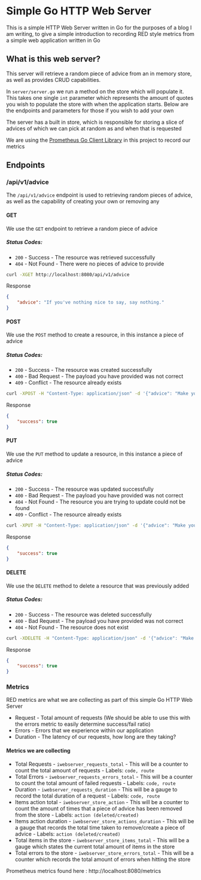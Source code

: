 # Simple Go HTTP Web Server

This is a simple HTTP Web Server written in Go for the purposes of a blog I am writing, to give a simple introduction to recording RED style metrics from a simple web application written in Go

## What is this web server?

This server will retrieve a random piece of advice from an in memory store, as well as provides CRUD capabilities. 

In `server/server.go` we run a method on the store which will populate it. This takes one single `int` parameter which represents the amount of quotes you wish to populate the store with when the application starts. Below are the endpoints and parameters for those if you wish to add your own

The server has a built in store, which is responsible for storing a slice of advices of which we can pick at random as and when that is requested

We are using the [Prometheus Go Client Library](https://github.com/prometheus/client_golang) in this project to record our metrics

## Endpoints

### /api/v1/advice

The `/api/v1/advice` endpoint is used to retrieving random pieces of advice, as well as the capability of creating your own or removing any

#### GET

We use the `GET` endpoint to retrieve a random piece of advice

##### Status Codes:

* `200` - Success - The resource was retrieved successfully
* `404` - Not Found - There were no pieces of advice to provide

```bash
curl -XGET http://localhost:8080/api/v1/advice
```

Response

```json
{
    "advice": "If you've nothing nice to say, say nothing."
}
```

#### POST

We use the `POST` method to create a resource, in this instance a piece of advice

##### Status Codes:

* `200` - Success - The resource was created successfully
* `400` - Bad Request - The payload you have provided was not correct
* `409` - Conflict - The resource already exists

```bash
curl -XPOST -H "Content-Type: application/json" -d '{"advice": "Make your bed in the morning."}' http://localhost:8080/api/v1/advice -v
```

Response

```json
{
    "success": true
}
```

#### PUT

We use the `PUT` method to update a resource, in this instance a piece of advice

##### Status Codes:

* `200` - Success - The resource was updated successfully
* `400` - Bad Request - The payload you have provided was not correct
* `404` - Not Found - The resource you are trying to update could not be found
* `409` - Conflict - The resource already exists

```bash
curl -XPUT -H "Content-Type: application/json" -d '{"advice": "Make your bed in the morning.", "updated_advice": "Make your bed in the morning"}' http://localhost:8080/api/v1/advice -v
```

Response

```json
{
    "success": true
}
```

#### DELETE

We use the `DELETE` method to delete a resource that was previously added

##### Status Codes:

* `200` - Success - The resource was deleted successfully
* `400` - Bad Request - The payload you have provided was not correct
* `404` - Not Found - The resource does not exist

```bash
curl -XDELETE -H "Content-Type: application/json" -d '{"advice": "Make your bed in the morning."}' http://localhost:8080/api/v1/advice -v
```

Response

```json
{
    "success": true
}
```

### Metrics

RED metrics are what we are collecting as part of this simple Go HTTP Web Server

* Request - Total amount of requests (We should be able to use this with the errors metric to easily determine success/fail ratio)
* Errors - Errors that we experience within our application
* Duration - The latency of our requests, how long are they taking?

#### Metrics we are collecting

* Total Requests - `iwebserver_requests_total` - This will be a counter to count the total amount of requests - Labels: `code, route`
* Total Errors - `iwebserver_requests_errors_total` - This will be a counter to count the total amount of failed requests - Labels: `code, route`
* Duration - `iwebserver_requests_duration` - This will be a gauge to record the total duration of a request - Labels: `code, route`
* Items action total - `iwebserver_store_action` - This will be a counter to count the amount of times that a piece of advice has been removed from the store - Labels: `action (deleted/created)`
* Items action duration - `iwebserver_store_actions_duration` - This will be a gauge that records the total time taken to remove/create a piece of advice - Labels: `action (deleted/created)`
* Total items in the store - `iwebserver_store_items_total` - This will be a gauge which states the current total amount of items in the store
* Total errors to the store - `iwebserver_store_errors_total` - This will be a counter which records the total amount of errors when hitting the store

Prometheus metrics found here : http://localhost:8080/metrics
